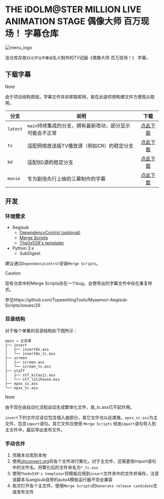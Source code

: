 # THE iDOLM@STER MILLION LIVE ANIMATION STAGE 偶像大师 百万现场！ 字幕仓库

![menu_logo](https://github.com/Kitauji-Sub/subs-imas-million/assets/46473171/23b114ef-15e0-48ef-b1b8-a26224eb6402)

该仓库存放以`北宇治字幕组`名义制作的TV动画《偶像大师 百万现场！》 字幕。

## 下载字幕

> [!NOTE]
> 由于项目结构原因，字幕文件并非即取即用，故在此提供预构建文件方便观众取用。

|分支|说明|下载|
|-|-|:-:|
|`latest`|`main`持续集成的分支，拥有最新改动，部分显示可能会不正常|[点此下载](https://github.com/Kitauji-Sub/subs-imas-million/releases/tag/latest)|
|`tv`|适配网络放送版TV播放源（例如CR）的稳定分支|[点此下载](https://github.com/Kitauji-Sub/subs-imas-million/releases/tag/tv-0.1-fix)|
|`bd`|适配BD源的稳定分支|[点此下载](https://github.com/Kitauji-Sub/subs-imas-million/releases/tag/bd-1.0)|
|`movie`|专为剧场先行上映的三幕制作的字幕|[点此下载](https://github.com/Kitauji-Sub/subs-imas-million/releases/tag/movie-1.1.0)|

## 开发

### 环境需求

+ Aegisub
  + [DependencyControl (optional)](https://github.com/TypesettingTools/DependencyControl)
  + [Merge Scripts](https://github.com/TypesettingTools/Myaamori-Aegisub-Scripts)
  + [The0x539's templater](https://github.com/The0x539/Aegisub-Scripts/blob/trunk/src/0x.KaraTemplater.moon)
+ Python 3.x
  + SubDigest

建议通过`DependencyControl`安装`Merge Scripts`。
> [!CAUTION]
> 现有仓库中的Merge Scripts存在一个bug，会使导出的字幕文件中存在重复样式。
>
> 参见https://github.com/TypesettingTools/Myaamori-Aegisub-Scripts/issues/26

### 目录结构

对于每个单集的目录结构如下图所示：

```
epxx → 主目录
├── insert
│   ├── insert0x.ass
│   └── insert0x_tc.ass
├── screen
│   ├── screen.ass
│   └── screen_tc.ass
├── staff
│   ├── stf_kitauji.ass
│   └── stf_lolihouse.ass
├── epxx_sc.ass
└── epxx_tc.ass
```

> [!NOTE]  
> 由于现在由自动化流程自动生成繁体化文件，故_tc.ass已不起作用。

`insert`下的文件应该仅包含插入曲部分，其它文件也以此类推。`epxx_sc.ass`为主文件，包含`import`语句。其它文件应使用 `Merge Scripts` 经由`import`语句导入到主文件中，最后导出发布文件。

### 手动合并

1. 克隆本仓库到本地
2. 使用[zhconvert.org](zhconvert.org)将各个文件进行繁化。对于主文件，还需更改import语句中的文件名。将繁化后的文件命名为`*_tc.ass`
3. 使用`The0x539's templater`将模板应用到`insert`文件夹中的文件并保存，注意该脚本与aegisub自带的auto4模板运行器不完全兼容
4. 依次打开各个主文件，使用`Merge Scripts`的`Generate release candidate`生成发布文件
